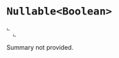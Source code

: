 # <code><span title="undefined">Nullable</span><<span title="undefined">Boolean</span>></code>

```
ட 
  ட 
```

Summary not provided.

